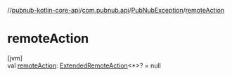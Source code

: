 //[pubnub-kotlin-core-api](../../../index.md)/[com.pubnub.api](../index.md)/[PubNubException](index.md)/[remoteAction](remote-action.md)

# remoteAction

[jvm]\
val [remoteAction](remote-action.md): [ExtendedRemoteAction](../../../../../pubnub-kotlin/pubnub-kotlin-core-api/pubnub-kotlin-core-api/com.pubnub.api.endpoints.remoteaction/-extended-remote-action/index.md)&lt;*&gt;? = null
